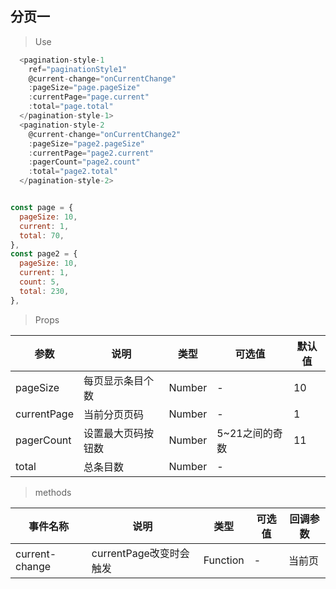 ## 分页一

>Use
```javascript
  <pagination-style-1
    ref="paginationStyle1"
    @current-change="onCurrentChange"
    :pageSize="page.pageSize"
    :currentPage="page.current"
    :total="page.total"
  </pagination-style-1>
  <pagination-style-2
    @current-change="onCurrentChange2"
    :pageSize="page2.pageSize"
    :currentPage="page2.current"
    :pagerCount="page2.count"
    :total="page2.total"
  </pagination-style-2>


const page = {
  pageSize: 10,
  current: 1,
  total: 70,
},
const page2 = {
  pageSize: 10,
  current: 1,
  count: 5,
  total: 230,
},

```

> Props

参数|说明|类型|可选值|默认值
-|-|-|-|-
pageSize|每页显示条目个数|Number|-| 10
currentPage|当前分页页码|Number|-|1
pagerCount|设置最大页码按钮数|Number|5~21之间的奇数|11
total|总条目数|Number|-|

> methods

事件名称|说明|类型|可选值|回调参数
-|-|-|-|-
current-change|currentPage改变时会触发|Function|-| 当前页
